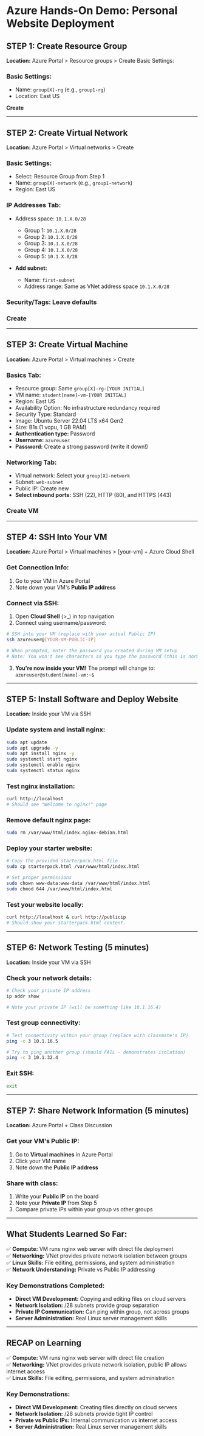 # Azure Hands-On Demo: Personal Website Deployment

## **STEP 1: Create Resource Group**
**Location:** Azure Portal > Resource groups > Create
Basic Settings:

### **Basic Settings:**
- Name: `group[X]-rg` (e.g., `group1-rg`)
- Location: East US

**Create**

---


## **STEP 2: Create Virtual Network**
**Location:** Azure Portal > Virtual networks > Create

### **Basic Settings:**
- Select: Resource Group from Step 1
- Name: `group[X]-network` (e.g., `group1-network`)
- Region: East US

### **IP Addresses Tab:**
- Address space: `10.1.X.0/28`
  - Group 1: `10.1.X.0/28`
  - Group 2: `10.1.X.0/28`
  - Group 3: `10.1.X.0/28`
  - Group 4: `10.1.X.0/28`
  - Group 5: `10.1.X.0/28`

- **Add subnet:**
  - Name: `first-subnet`
  - Address range: Same as VNet address space `10.1.X.0/28`

### **Security/Tags:** Leave defaults
### **Create**

---

## **STEP 3: Create Virtual Machine**
**Location:** Azure Portal > Virtual machines > Create

### **Basics Tab:**
- Resource group: Same `group[X]-rg-[YOUR INITIAL]`
- VM name: `student[name]-vm-[YOUR INITIAL]`
- Region: East US
- Availability Option: No infrastructure redundancy required
- Security Type: Standard
- Image: Ubuntu Server 22.04 LTS x64 Gen2
- Size: B1s (1 vcpu, 1 GB RAM)
- **Authentication type:** Password
- **Username:** `azureuser`
- **Password:** Create a strong password (write it down!)

### **Networking Tab:**
- Virtual network: Select your `group[X]-network`
- Subnet: `web-subnet`
- Public IP: Create new
- **Select inbound ports:** SSH (22), HTTP (80), and HTTPS (443)

### **Create VM**

---

## **STEP 4: SSH Into Your VM**
**Location:** Azure Portal > Virtual machines > [your-vm] + Azure Cloud Shell

### **Get Connection Info:**
1. Go to your VM in Azure Portal
2. Note down your VM's **Public IP address**

### **Connect via SSH:**
1. Open **Cloud Shell** (>_) in top navigation
2. Connect using username/password:

```bash
# SSH into your VM (replace with your actual Public IP)
ssh azureuser@[YOUR-VM-PUBLIC-IP]

# When prompted, enter the password you created during VM setup
# Note: You won't see characters as you type the password (this is normal)
```

3. **You're now inside your VM!** The prompt will change to: `azureuser@student[name]-vm:~$`

---

## **STEP 5: Install Software and Deploy Website**
**Location:** Inside your VM via SSH

### **Update system and install nginx:**
```bash
sudo apt update
sudo apt upgrade -y
sudo apt install nginx -y
sudo systemctl start nginx
sudo systemctl enable nginx
sudo systemctl status nginx
```

### **Test nginx installation:**
```bash
curl http://localhost
# Should see "Welcome to nginx!" page
```

### **Remove default nginx page:**
```bash
sudo rm /var/www/html/index.nginx-debian.html
```

### **Deploy your starter website:**
```bash
# Copy the provided starterpack.html file
sudo cp starterpack.html /var/www/html/index.html

# Set proper permissions
sudo chown www-data:www-data /var/www/html/index.html
sudo chmod 644 /var/www/html/index.html
```

### **Test your website locally:**
```bash
curl http://localhost & curl http://publicip
# Should show your starterpack.html content.
```

---

## **STEP 6: Network Testing (5 minutes)**
**Location:** Inside your VM via SSH

### **Check your network details:**
```bash
# Check your private IP address
ip addr show

# Note your private IP (will be something like 10.1.16.4)
```

### **Test group connectivity:**
```bash
# Test connectivity within your group (replace with classmate's IP)
ping -c 3 10.1.16.5

# Try to ping another group (should FAIL - demonstrates isolation)
ping -c 3 10.1.32.4
```

### **Exit SSH:**
```bash
exit
```

---

## **STEP 7: Share Network Information (5 minutes)**
**Location:** Azure Portal + Class Discussion

### **Get your VM's Public IP:**
1. Go to **Virtual machines** in Azure Portal
2. Click your VM name
3. Note down the **Public IP address**

### **Share with class:**
1. Write your **Public IP** on the board
2. Note your **Private IP** from Step 5
3. Compare private IPs within your group vs other groups

---

## **What Students Learned So Far:**

✅ **Compute:** VM runs nginx web server with direct file deployment  
✅ **Networking:** VNet provides private network isolation between groups  
✅ **Linux Skills:** File editing, permissions, and system administration  
✅ **Network Understanding:** Private vs Public IP addressing

### **Key Demonstrations Completed:**
- **Direct VM Development:** Copying and editing files on cloud servers
- **Network Isolation:** /28 subnets provide group separation
- **Private IP Communication:** Can ping within group, not across groups
- **Server Administration:** Real Linux server management skills

---

## **RECAP on Learning**

✅ **Compute:** VM runs nginx web server with direct file creation  
✅ **Networking:** VNet provides private network isolation, public IP allows internet access  
✅ **Linux Skills:** File editing, permissions, and system administration

### **Key Demonstrations:**
- **Direct VM Development:** Creating files directly on cloud servers
- **Network Isolation:** /28 subnets provide tight IP control
- **Private vs Public IPs:** Internal communication vs internet access
- **Server Administration:** Real Linux server management skills